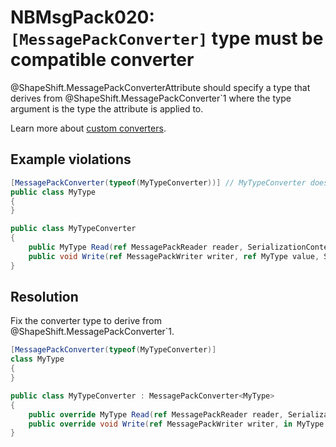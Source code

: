 # NBMsgPack020: `[MessagePackConverter]` type must be compatible converter

@ShapeShift.MessagePackConverterAttribute should specify a type that derives from @ShapeShift.MessagePackConverter`1 where the type argument is the type the attribute is applied to.

Learn more about [custom converters](../docs/custom-converters.md).

## Example violations

```cs
[MessagePackConverter(typeof(MyTypeConverter))] // MyTypeConverter does not derive from the correct base type
public class MyType
{
}

public class MyTypeConverter
{
	public MyType Read(ref MessagePackReader reader, SerializationContext context) => throw new System.NotImplementedException();
	public void Write(ref MessagePackWriter writer, ref MyType value, SerializationContext context) => throw new System.NotImplementedException();
}
```

## Resolution

Fix the converter type to derive from @ShapeShift.MessagePackConverter`1.

```cs
[MessagePackConverter(typeof(MyTypeConverter)]
class MyType
{
}

public class MyTypeConverter : MessagePackConverter<MyType>
{
	public override MyType Read(ref MessagePackReader reader, SerializationContext context) => throw new System.NotImplementedException();
	public override void Write(ref MessagePackWriter writer, in MyType value, SerializationContext context) => throw new System.NotImplementedException();
}
```
